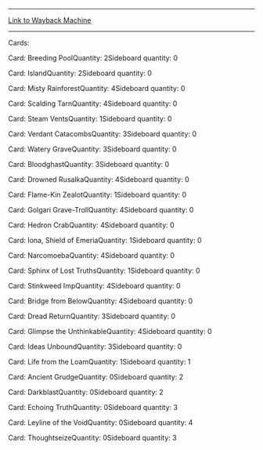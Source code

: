 
---
[Link to Wayback Machine](https://web.archive.org/web/20150509112724/http://magic.wizards.com/en/articles/decks/yuuya-watanabe-top-8-pro-tour-austin-2015-03-20)

[_metadata_:generator]:- "Drupal 7 (http://drupal.org)"
[_metadata_:node]:- "370716"
[_metadata_:publish_date]:- "2015-03-20"
[_metadata_:source]:- "article"
[_metadata_:title]:- "Yuuya Watanabe, Top 8 - Pro Tour Austin"
[_metadata_:wayback_capture_timestamp]:- "2015-05-09 11:27:24"
[_metadata_:wayback_raw_url]:- "https://web.archive.org/web/20150509112724id_/http://magic.wizards.com/en/articles/decks/yuuya-watanabe-top-8-pro-tour-austin-2015-03-20"
[_metadata_:wayback_url]:- "http://magic.wizards.com/en/articles/decks/yuuya-watanabe-top-8-pro-tour-austin-2015-03-20"
---





Cards: 

Card: Breeding PoolQuantity: 2Sideboard quantity: 0 



Card: IslandQuantity: 2Sideboard quantity: 0 



Card: Misty RainforestQuantity: 4Sideboard quantity: 0 



Card: Scalding TarnQuantity: 4Sideboard quantity: 0 



Card: Steam VentsQuantity: 1Sideboard quantity: 0 



Card: Verdant CatacombsQuantity: 3Sideboard quantity: 0 



Card: Watery GraveQuantity: 3Sideboard quantity: 0 



Card: BloodghastQuantity: 3Sideboard quantity: 0 



Card: Drowned RusalkaQuantity: 4Sideboard quantity: 0 



Card: Flame-Kin ZealotQuantity: 1Sideboard quantity: 0 



Card: Golgari Grave-TrollQuantity: 4Sideboard quantity: 0 



Card: Hedron CrabQuantity: 4Sideboard quantity: 0 



Card: Iona, Shield of EmeriaQuantity: 1Sideboard quantity: 0 



Card: NarcomoebaQuantity: 4Sideboard quantity: 0 



Card: Sphinx of Lost TruthsQuantity: 1Sideboard quantity: 0 



Card: Stinkweed ImpQuantity: 4Sideboard quantity: 0 



Card: Bridge from BelowQuantity: 4Sideboard quantity: 0 



Card: Dread ReturnQuantity: 3Sideboard quantity: 0 



Card: Glimpse the UnthinkableQuantity: 4Sideboard quantity: 0 



Card: Ideas UnboundQuantity: 3Sideboard quantity: 0 



Card: Life from the LoamQuantity: 1Sideboard quantity: 1 



Card: Ancient GrudgeQuantity: 0Sideboard quantity: 2 



Card: DarkblastQuantity: 0Sideboard quantity: 2 



Card: Echoing TruthQuantity: 0Sideboard quantity: 3 



Card: Leyline of the VoidQuantity: 0Sideboard quantity: 4 



Card: ThoughtseizeQuantity: 0Sideboard quantity: 3 




 

 
